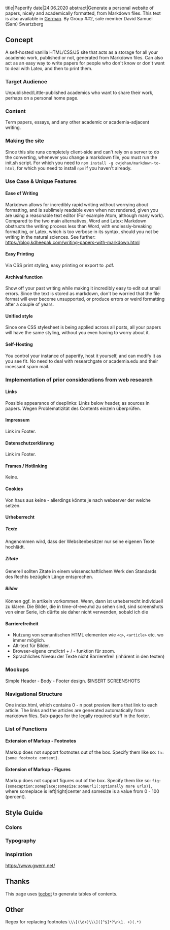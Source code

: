 title|Paperify
date|24.06.2020
abstract|Generate a personal website of papers, nicely and academically formatted, from Markdown files. This text is also available in <a href="2020-06-24-documentation-de-nopreview"> German</a>.
By Group \##2, sole member David Samuel (Sam) Swartzberg

## Concept

A self-hosted vanilla HTML/CSS/JS site that acts as a storage for all your academic work, published or not, generated from Markdown files. Can also act as an easy way to write papers for people who don't know or don't want to deal with Latex, and then to print them.

### Target Audience

Unpublished/Little-published academics who want to share their work, perhaps on a personal home page.

### Content

Term papers, essays, and any other academic or academia-adjacent writing.

### Making the site

Since this site runs completely client-side and can't rely on a server to do the converting, whenever you change a markdown file, you must run the init.sh script.
For which you need to `npm install -g cwjohan/markdown-to-html`, for which you need to install `npm` if you haven't already.

### Use Case & Unique Features

#### Ease of Writing

Markdown allows for incredibly rapid writing without worrying about formatting, and is sublimely readable even when not rendered, given you are using a reasonable text editor (For example Atom, although many work).
Compared to the two main alternatives, Word and Latex:
Markdown obstructs the writing process less than Word, with endlessly-breaking formatting, or Latex, which is too verbose in its syntax, should you not be writing in the natural sciences.
See further: https://blog.kdheepak.com/writing-papers-with-markdown.html

#### Easy Printing

Via CSS print styling, easy printing or export to .pdf.

#### Archival function

Show off your past writing while making it incredibly easy to edit out small errors. Since the text is stored as markdown, don't be worried that the file format will ever become unsupported, or produce errors or weird formatting after a couple of years.

#### Unified style

Since one CSS stylesheet is being applied across all posts, all your papers will have the same styling, without you even having to worry about it.

#### Self-Hosting

You control your instance of paperify, host it yourself, and can modify it as you see fit. No need to deal with researchgate or academia.edu and their incessant spam mail.

 ### Implementation of prior considerations from web research

 #### Links

 Possible appearance of deeplinks: Links below header, as sources in papers. Wegen Problematizität des Contents einzeln überprüfen.

 #### Impressum

 Link im Footer.

 #### Datenschutzerklärung

Link im Footer.

 ####  Frames / Hotlinking

 Keine.

 #### Cookies

Von haus aus keine - allerdings könnte je nach webserver der welche setzen.

#### Urheberrecht

##### Texte

Angenommen wird, dass der Websitenbesitzer nur seine eigenen Texte hochlädt.

##### Zitate

Generell sollten Zitate in einem wissenschaftlichem Werk den Standards des Rechts bezüglich Länge entsprechen.

##### Bilder

Können ggf. in artikeln vorkommen. Wenn, dann ist urheberrecht individuell zu klären. Die Bilder, die in time-of-eve.md zu sehen sind, sind screenshots von einer Serie, ich dürfte sie daher nicht verwenden, sobald ich die

#### Barrierefreiheit

- Nutzung von semantischen HTML elementen wie `<q>`, `<article>` etc. wo immer möglich.
- Alt-text für Bilder.
- Browser-eigene cmd/ctrl + / - funktion für zoom.
- Sprachliches Niveau der Texte nicht Barrierefrei! (inhärent in den texten)

 ### Mockups

 Simple Header - Body - Footer design.
 $INSERT SCREENSHOTS

 ### Navigational Structure

 One index.html, which contains 0 - n post preview items that link to each article.
 The links and the articles are generated automatically from markdown files.
 Sub-pages for the legally required stuff in the footer.

 ### List of Functions

 #### Extension of Markup - Footnotes

 Markup does not support footnotes out of the box. Specify them like so: `fn:{some footnote content}`.

 #### Extension of Markup - Figures

 Markup does not support figures out of the box. Specify them like so: `fig:{somecaption:someplace:somesize:someurl1(:optionally more urls)}`, where someplace is left|right|center and somesize is a value from 0 - 100 (percent).

 ## Style Guide

 ### Colors

 ### Typography

 ### Inspiration

 https://www.gwern.net/

 ## Thanks

 This page uses [tocbot](https://tscanlin.github.io/tocbot/) to generate tables of contents.

 ## Other

 Regex for replacing footnotes `\\\[(\d+)\\\]([^$]*?\n\1. +)(.*)`

